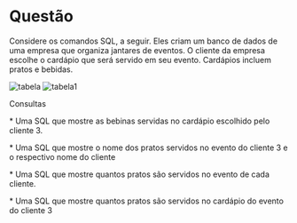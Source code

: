<h1> Questão </h1>
<p> Considere os comandos SQL, a seguir. Eles criam um banco de dados de 
uma empresa que organiza jantares de eventos. O cliente da empresa
escolhe o cardápio que será servido em seu evento. Cardápios incluem
pratos e bebidas.</p>

<img src="https://github.com/wellingtonzeroone/mysql_questao_concurso/assets/165533130/cbf357ea-70e4-42a6-a102-cc7d10ea197a" alt="tabela" style="heigth:400px;">
<img src="https://github.com/wellingtonzeroone/mysql_questao_concurso/assets/165533130/6fc597e8-2715-4b47-a567-3ef8f1e93872" alt="tabela1" style="heigth:300px;">

<p> Consultas </p>
<p>* Uma SQL que mostre as bebinas servidas no cardápio escolhido pelo cliente 3. </p>
<p>* Uma SQL que mostre o nome dos pratos servidos no evento do cliente 3 e o respectivo nome do cliente</p>
<p>* Uma SQL que mostre quantos pratos são servidos no evento de cada cliente.</p>
<p>* Uma SQL que mostre quantos pratos são servidos no cardápio do evento do cliente 3</p>

